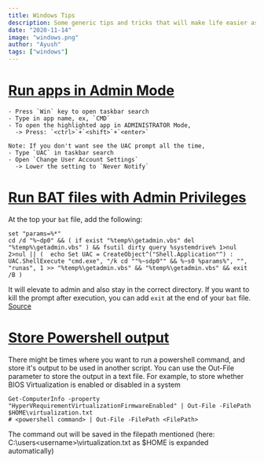 ```yaml
---
title: Windows Tips
description: Some generic tips and tricks that will make life easier as a Windows User
date: "2020-11-14"
image: "windows.png"
author: "Ayush"
tags: ["windows"]
---
```


# [Run apps in Admin Mode](https://superuser.com/questions/453409/how-can-i-always-run-the-command-prompt-as-administrator)

```
- Press `Win` key to open taskbar search
- Type in app name, ex, `CMD`
- To open the highlighted app in ADMINISTRATOR Mode,
  -> Press: `<ctrl>`+`<shift>`+`<enter>`

Note: If you don't want see the UAC prompt all the time,
- Type `UAC` in taskbar search
- Open `Change User Account Settings`
  -> Lower the setting to `Never Notify`
```

# [Run BAT files with Admin Privileges](https://stackoverflow.com/a/52517718/7048915)

At the top your `bat` file, add the following:

```
set "params=%*"
cd /d "%~dp0" && ( if exist "%temp%\getadmin.vbs" del "%temp%\getadmin.vbs" ) && fsutil dirty query %systemdrive% 1>nul 2>nul || (  echo Set UAC = CreateObject^("Shell.Application"^) : UAC.ShellExecute "cmd.exe", "/k cd ""%~sdp0"" && %~s0 %params%", "", "runas", 1 >> "%temp%\getadmin.vbs" && "%temp%\getadmin.vbs" && exit /B )
```

It will elevate to admin and also stay in the correct directory.
If you want to kill the prompt after execution, you can add `exit` at the end of your `bat` file. [Source](https://stackoverflow.com/questions/6811372/how-to-code-a-bat-file-to-always-run-as-admin-mode/52517718#comment105688977_52517718)

# [Store Powershell output](https://www.windowscentral.com/how-save-command-output-file-using-command-prompt-or-powershell)

There might be times where you want to run a powershell command, and store it's output to be used in another script.
You can use the Out-File parameter to store the output in a text file.
For example, to store whether BIOS Virtualization is enabled or disabled in a system

```
Get-ComputerInfo -property "HyperVRequirementVirtualizationFirmwareEnabled" | Out-File -FilePath $HOME\virtualization.txt
# <powershell command> | Out-File -FilePath <FilePath>
```

The command out will be saved in the filepath mentioned (here: C:\users\<username>\virtualization.txt as \$HOME is expanded automatically)
